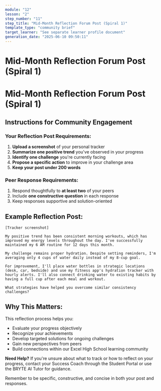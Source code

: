 ```yaml
---
module: "12"
lesson: "2"
step_number: "11"
step_title: "Mid-Month Reflection Forum Post (Spiral 1)"
template_type: "community brief"
target_learner: "See separate learner profile document"
generation_date: "2025-06-10 09:50:11"
---
```


# Mid-Month Reflection Forum Post (Spiral 1)

# Mid-Month Reflection Forum Post (Spiral 1)

## Instructions for Community Engagement

### Your Reflection Post Requirements:
1. **Upload a screenshot** of your personal tracker
2. **Summarize one positive trend** you've observed in your progress
3. **Identify one challenge** you're currently facing
4. **Propose a specific action** to improve in your challenge area
5. **Keep your post under 200 words**

### Peer Response Requirements:
1. Respond thoughtfully to **at least two** of your peers
2. Include **one constructive question** in each response
3. Keep responses supportive and solution-oriented

## Example Reflection Post:

```
[Tracker screenshot]

My positive trend has been consistent morning workouts, which has improved my energy levels throughout the day. I've successfully maintained my 6 AM routine for 12 days this month.

My challenge remains proper hydration. Despite setting reminders, I'm averaging only 4 cups of water daily instead of my 8-cup goal.

For improvement, I'll place water bottles in strategic locations (desk, car, bedside) and use my fitness app's hydration tracker with hourly alerts. I'll also connect drinking water to existing habits by having a full cup after each meal and workout.

What strategies have helped you overcome similar consistency challenges?
```

## Why This Matters:
This reflection process helps you:
* Evaluate your progress objectively
* Recognize your achievements 
* Develop targeted solutions for ongoing challenges
* Gain new perspectives from peers
* Build connections within our Excel High School learning community

**Need Help?** If you're unsure about what to track or how to reflect on your progress, contact your Success Coach through the Student Portal or use the BRYTE AI Tutor for guidance.

Remember to be specific, constructive, and concise in both your post and responses.